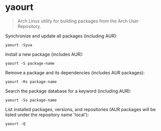 yaourt
======

> Arch Linux utility for building packages from the Arch User Repository.

Synchronize and update all packages (including AUR):

    yaourt -Syua

Install a new package (includes AUR):

    yaourt -S package-name

Remove a package and its dependencies (includes AUR packages):

    yaourt -Rs package-name

Search the package database for a keyword (including AUR):

    yaourt -Ss package-name

List installed packages, versions, and repositories (AUR packages will be listed under the repository name 'local'):

    yaourt -Q
